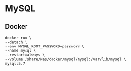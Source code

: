 # MySQL


## Docker

```
docker run \
--detach \
--env MYSQL_ROOT_PASSWORD=password \
--name mysql \
--restart=always \
--volume /share/Nas/docker/mysql/mysql:/var/lib/mysql \
mysql:5.7
```
